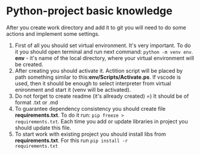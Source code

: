# Python-project basic knowledge
After you create work directory and add it to git you will need to do some actions and implement some settings.

1. First of all you should set virtual environment. It's very important. To do it you should open terminal and run next command: <code>python -m venv env</code>. **env** - it's name of the local directory, where your virtual environment will be created.
2. After creating you should activate it. Actition script will be placed by path something similar to this:**env/Scripts/Activate.ps**. If vscode is used, then it should be enough to select interpreter from virtual enironment and start it (venv will be activated).
3. Do not forget to create readme (it's allready created) =) It should be of format .txt or .md
4. To guarantee dependency consistency you should create file **requirements.txt**. To do it run: <code>pip freeze > requirements.txt</code>. Each time you add or update libraries in project you should update this file.
5. To start work with existing project you should install libs from **requirements.txt**. For this run <code>pip install -r requirements.txt</code>